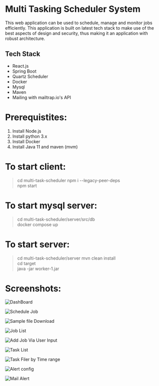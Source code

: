# Multi Tasking Scheduler System

This web application can be used to schedule, manage and monitor jobs efficiently. This application is built on latest tech stack to make use of the best aspects of design and security, thus making it an application with robust architecture.  

## Tech Stack
* React.js
* Spring Boot
* Quartz Scheduler
* Docker
* Mysql
* Maven
* Mailing with mailtrap.io's API

# Prerequistites:
1. Install Node.js
2. Install python 3.x
3. Install Docker 
4. Install Java 11 and maven (mvm)

# To start client:
> cd multi-task-scheduler 
> npm i --legacy-peer-deps \
> npm start


# To start mysql server: 
> cd multi-task-scheduler/server/src/db \
> docker compose up

# To start server:
> cd multi-task-scheduler/server
> mvn clean install \
> cd target \
> java -jar worker-1.jar


# Screenshots:

![DashBoard](https://user-images.githubusercontent.com/43792122/184533468-37229254-c924-46c8-bded-38fb380ed16c.png)

![Schedule Job](https://user-images.githubusercontent.com/43792122/184533387-ff1ee57d-bfe9-45dd-b38e-0225ca9e43bc.png)

![Sample file Download](https://user-images.githubusercontent.com/43792122/184538528-b4c5e5a1-2bfd-4810-ab05-12e32fdf372e.png)

![Job List](https://user-images.githubusercontent.com/43792122/184533385-8174ed56-a68d-4cda-913b-8d39e099d2a7.png)

![Add Job Via User Input](https://user-images.githubusercontent.com/43792122/184533389-e3d56239-f778-4757-9325-baad2cffdf52.png)

![Task List](https://user-images.githubusercontent.com/43792122/184538406-38192be9-0f0b-4437-b862-ef6e8ac5669d.png)

![Task Filer by Time range](https://user-images.githubusercontent.com/43792122/184539349-5ab7e407-ac95-4c63-8f6c-e0f1887d387d.png)

![Alert config](https://user-images.githubusercontent.com/43792122/184533382-b01110b0-72f8-403c-ac27-faa462c6f4d4.png)

![Mail Alert](https://user-images.githubusercontent.com/43792122/184533729-9b897b02-cbf3-45b3-aa22-09594a4e920b.png)

